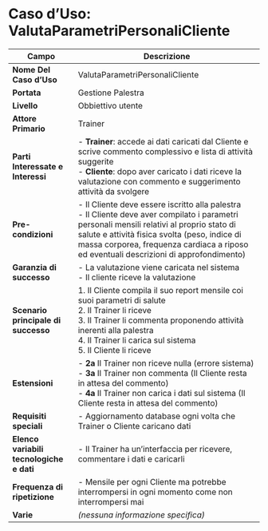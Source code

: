 # Caso d’Uso: ValutaParametriPersonaliCliente

| **Campo**                                | **Descrizione**                                                                                                                                                          |
|------------------------------------------|--------------------------------------------------------------------------------------------------------------------------------------------------------------------------|
| **Nome Del Caso d’Uso**                  | ValutaParametriPersonaliCliente                                                                                                                                           |
| **Portata**                              | Gestione Palestra                                                                                                                                                         |
| **Livello**                              | Obbiettivo utente                                                                                                                                                         |
| **Attore Primario**                      | Trainer                                                                                                                                                                   |
| **Parti Interessate e Interessi**        | - **Trainer**: accede ai dati caricati dal Cliente e scrive commento complessivo e lista di attività suggerite  <br> - **Cliente**: dopo aver caricato i dati riceve la valutazione con commento e suggerimento attività da svolgere |
| **Pre-condizioni**                       | - Il Cliente deve essere iscritto alla palestra <br> - Il Cliente deve aver compilato i parametri personali mensili relativi al proprio stato di salute e attività fisica svolta (peso, indice di massa corporea, frequenza cardiaca a riposo ed eventuali descrizioni di approfondimento) |
| **Garanzia di successo**                 | - La valutazione viene caricata nel sistema <br> - Il cliente riceve la valutazione                                                                                       |
| **Scenario principale di successo**      | 1. Il Cliente compila il suo report mensile coi suoi parametri di salute <br> 2. Il Trainer li riceve <br> 3. Il Trainer li commenta proponendo attività inerenti alla palestra <br> 4. Il Trainer li carica sul sistema <br> 5. Il Cliente li riceve |
| **Estensioni**                           | - **2a** Il Trainer non riceve nulla (errore sistema) <br> - **3a** Il Trainer non commenta (Il Cliente resta in attesa del commento) <br> - **4a** Il Trainer non carica i dati sul sistema (Il Cliente resta in attesa del commento) |
| **Requisiti speciali**                   | - Aggiornamento database ogni volta che Trainer o Cliente caricano dati                                                                                                   |
| **Elenco variabili tecnologiche e dati** | - Il Trainer ha un’interfaccia per ricevere, commentare i dati e caricarli                                                                                                |
| **Frequenza di ripetizione**             | - Mensile per ogni Cliente ma potrebbe interrompersi in ogni momento come non interrompersi mai                                                                          |
| **Varie**                                | *(nessuna informazione specifica)*                                                                                                                                        |
